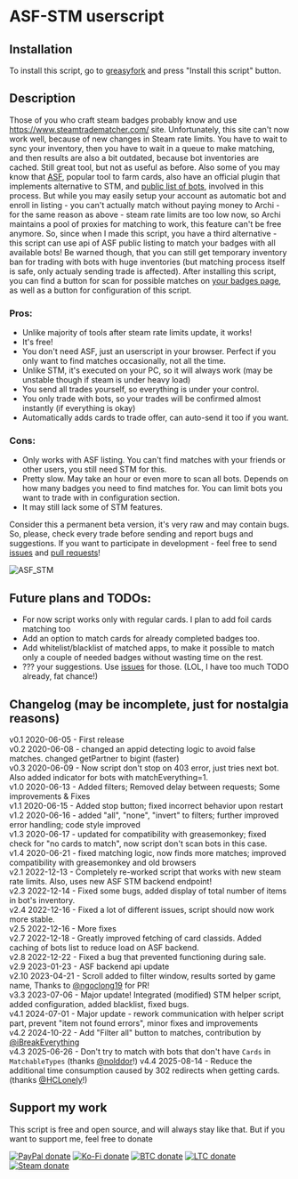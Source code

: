 # ASF-STM userscript

## Installation

To install this script, go to [greasyfork](https://greasyfork.org/en/scripts/404754-asf-stm) and press "Install this script" button.

## Description

Those of you who craft steam badges probably know and use https://www.steamtradematcher.com/ site.
Unfortunately, this site can't now work well, because of new changes in Steam rate limits. You have to wait to sync your inventory, then you have to wait in a queue to make matching, and then results are also a bit outdated, because bot inventories are cached. Still great tool, but not as useful as before.
Also some of you may know that [ASF](https://github.com/JustArchiNET/ArchiSteamFarm/), popular tool to farm cards, also have an official plugin that implements alternative to STM, and [public list of bots](https://asf.justarchi.net/STM), involved in this process. But while you may easily setup your account as automatic bot and enroll in listing - you can't actually match without paying money to Archi - for the same reason as above - steam rate limits are too low now, so Archi maintains a pool of proxies for matching to work, this feature can't be free anymore.
So, since when I made this script, you have a third alternative - this script can use api of ASF public listing to match your badges with all available bots! Be warned though, that you can still get temporary inventory ban for trading with bots with huge inventories (but matching process itself is safe, only actualy sending trade is affected). After installing this script, you can find a button for scan for possible matches on [your badges page](https://steamcommunity.com/my/badges/), as well as a button for configuration of this script.

### Pros:

- Unlike majority of tools after steam rate limits update, it works!
- It's free!
- You don't need ASF, just an userscript in your browser. Perfect if you only want to find matches occasionally, not all the time.
- Unlike STM, it's executed on your PC, so it will always work (may be unstable though if steam is under heavy load)
- You send all trades yourself, so everything is under your control.
- You only trade with bots, so your trades will be confirmed almost instantly (if everything is okay)
- Automatically adds cards to trade offer, can auto-send it too if you want.

### Cons:

- Only works with ASF listing. You can't find matches with your friends or other users, you still need STM for this.
- Pretty slow. May take an hour or even more to scan all bots. Depends on how many badges you need to find matches for. You can limit bots you want to trade with in configuration section.
- It may still lack some of STM features.

Consider this a permanent beta version, it's very raw and may contain bugs. So, please, check every trade before sending and report bugs and suggestions.
If you want to participate in development - feel free to send [issues](https://github.com/Rudokhvist/ASF-STM/issues) and [pull requests](https://github.com/Rudokhvist/ASF-STM/pulls)!

![ASF_STM](https://github.com/user-attachments/assets/25785010-27b2-492b-9c6c-ef80027b884b)

## Future plans and TODOs:

- For now script works only with regular cards. I plan to add foil cards matching too
- Add an option to match cards for already completed badges too.
- Add whitelist/blacklist of matched apps, to make it possible to match only a couple of needed badges without wasting time on the rest.
- ??? your suggestions. Use [issues](https://github.com/Rudokhvist/ASF-STM/issues) for those. (LOL, I have too much TODO already, fat chance!)

## Changelog (may be incomplete, just for nostalgia reasons)

v0.1 2020-06-05 - First release</br>
v0.2 2020-06-08 - changed an appid detecting logic to avoid false matches. changed getPartner to bigint (faster)</br>
v0.3 2020-06-09 - Now script don't stop on 403 error, just tries next bot. Also added indicator for bots with matchEverything=1.</br>
v1.0 2020-06-13 - Added filters; Removed delay between requests; Some improvements & Fixes</br>
v1.1 2020-06-15 - Added stop button; fixed incorrect behavior upon restart</br>
v1.2 2020-06-16 - added "all", "none", "invert" to filters; further improved error handling; code style improved</br>
v1.3 2020-06-17 - updated for compatibility with greasemonkey; fixed check for "no cards to match", now script don't scan bots in this case.</br>
v1.4 2020-06-21 - fixed matching logic, now finds more matches; improved compatibility with greasemonkey and old browsers</br>
v2.1 2022-12-13 - Completely re-worked script that works with new steam rate limits. Also, uses new ASF STM backend endpoint!</br>
v2.3 2022-12-14 - Fixed some bugs, added display of total number of items in bot's inventory.</br>
v2.4 2022-12-16 - Fixed a lot of different issues, script should now work more stable.</br>
v2.5 2022-12-16 - More fixes</br>
v2.7 2022-12-18 - Greatly improved fetching of card classids. Added caching of bots list to reduce load on ASF backend.</br>
v2.8 2022-12-22 - Fixed a bug that prevented functioning during sale.</br>
v2.9 2023-01-23 - ASF backend api update</br>
v2.10 2023-04-21 - Scroll added to filter window, results sorted by game name, Thanks to [@ngoclong19](https://github.com/ngoclong19) for PR!</br>
v3.3 2023-07-06 - Major update! Integrated (modified) STM helper script, added configuration, added blacklist, fixed bugs.</br>
v4.1 2024-07-01 - Major update - rework communication with helper script part, prevent "item not found errors", minor fixes and improvements</br>
v4.2 2024-10-22 - Add "Filter all" button to matches, contribution by [@iBreakEverything](https://github.com/iBreakEverything)</br>
v4.3 2025-06-26 - Don't try to match with bots that don't have `Cards` in `MatchableTypes` (thanks [@nolddor](https://github.com/nolddor)!)
v4.4 2025-08-14 - Reduce the additional time consumption caused by 302 redirects when getting cards. (thanks [@HCLonely](https://github.com/HCLonely)!)


## Support my work

This script is free and open source, and will always stay like that. But if you want to support me, feel free to donate

[![PayPal donate](<https://img.shields.io/badge/PayPal-donate-00457c.svg?logo=paypal&logoColor=rgb(1,63,113)>)](https://www.paypal.com/donate/?business=SX99L4RVR8ZKS&no_recurring=0&item_name=Your+donations+help+me+to+keep+working+on+existing+and+future+plugins+for+ASF.+I+really+appreciate+this%21&currency_code=USD)
[![Ko-Fi donate](https://img.shields.io/badge/Ko%E2%80%91Fi-donate-ef5d5a.svg?logo=ko-fi)](https://ko-fi.com/rudokhvist)
[![BTC donate](https://img.shields.io/badge/BTC-donate-f7931a.svg?logo=bitcoin)](https://www.blockchain.com/explorer/addresses/btc/bc1q8f3zcss5j6gq7hpvum0nzxvfgnm5f8mtxflfxh)
[![LTC donate](<https://img.shields.io/badge/LTC-donate-485fc7.svg?logo=litecoin&logoColor=rgb(92,115,219)>)](https://litecoinblockexplorer.net/address/LRFrKDFhyEgv7PKb2vFrdYBP7ibUg898Vk)
[![Steam donate](https://img.shields.io/badge/Steam-donate-000000.svg?logo=steam)](https://steamcommunity.com/tradeoffer/new/?partner=95843925&token=NTWfCz_R)
